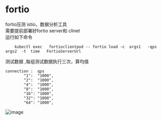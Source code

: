 # fortio
fortio压测 istio，数据分析工具 </br>
需要提前部署好fortio server和 clinet </br>
运行如下命令 
```shell
    kubectl exec   fortioclientpod -- fortio load -c  args1   -qps   args2  -t  time   FortioServerUrl
```
测试数据 ,每组测试数据执行三次，算均值 </br>
```shell
connection :  qps
		"1":  "1000",
		"2":  "1000",
		"4":  "1000",
		"8":  "1000",
		"16": "1000",
		"32": "1000",
		"64": "1000",
```

![image](https://user-images.githubusercontent.com/18147157/110070854-d9b4f600-7db5-11eb-90c2-e23e6d6022e0.png)

